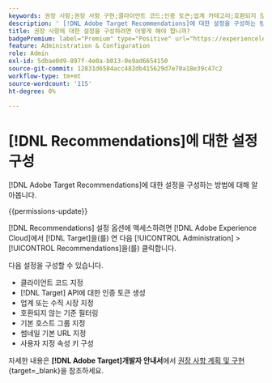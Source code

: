 ```yaml
---
keywords: 권장 사항;권장 사항 구현;클라이언트 코드;인증 토큰;업계 카테고리;호환되지 않는 모드 필터링;기본 호스트 그룹;썸네일 기반;인증 토큰 생성;인증 토큰;
description: ' [!DNL Adobe Target Recommendations]에 대한 설정을 구성하는 방법을 알아봅니다.'
title: 권장 사항에 대한 설정을 구성하려면 어떻게 해야 합니까?
badgePremium: label="Premium" type="Positive" url="https://experienceleague.adobe.com/docs/target/using/introduction/intro.html?lang=en#premium newtab=true" tooltip="Target Premium에 포함된 내용을 확인합니다."
feature: Administration & Configuration
role: Admin
exl-id: 5dbae0d9-897f-4e0a-b013-0e9ad6654150
source-git-commit: 12831d6584acc482db415629d7e70a18e39c47c2
workflow-type: tm+mt
source-wordcount: '115'
ht-degree: 0%

---
```


# [!DNL Recommendations]에 대한 설정 구성

[!DNL Adobe Target Recommendations]에 대한 설정을 구성하는 방법에 대해 알아봅니다.

{{permissions-update}}

[!DNL Recommendations] 설정 옵션에 액세스하려면 [!DNL Adobe Experience Cloud]에서 [!DNL Target]을(를) 연 다음 [!UICONTROL Administration] > [!UICONTROL Recommendations]을(를) 클릭합니다.

다음 설정을 구성할 수 있습니다.

* 클라이언트 코드 지정
* [!DNL Target] API에 대한 인증 토큰 생성
* 업계 또는 수직 시장 지정
* 호환되지 않는 기준 필터링
* 기본 호스트 그룹 지정
* 썸네일 기본 URL 지정
* 사용자 지정 속성 키 구성

자세한 내용은 **[!DNL Adobe Target]개발자 안내서**&#x200B;에서 [권장 사항 계획 및 구현](https://experienceleague.adobe.com/en/docs/target-dev/developer/recommendations){target=_blank}을 참조하세요.
